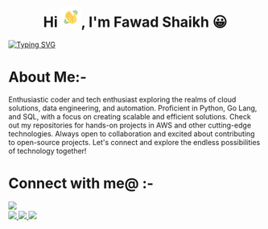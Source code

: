 <h1 align="center"> 
  Hi
  <img src="https://github.com/skfawad911/skfawad911/blob/main/icons/wave.gif" 
         alt="Waving hand animated gif"         
         width="40"/>,
   I'm <b>Fawad Shaikh 😀</b>
</h1> 

 
[![Typing SVG](https://readme-typing-svg.demolab.com?font=Merienda&size=35&duration=3000&pause=700&color=00FF00&center=true&vCenter=true&height=75&width=1300px&lines=Welcome+To+My+Github;I'm+an+aspiring+DevOps+Engineer💻;I'm+a+Learning+Enthusiast🧐)](https://git.io/typing-svg)

# <b>About Me:-</b>
<p>
  Enthusiastic coder and tech enthusiast exploring the realms of cloud solutions, data engineering, and automation. Proficient in Python, Go Lang, and SQL, with a focus on creating scalable and efficient solutions. Check out my repositories for hands-on projects in AWS and other cutting-edge technologies. Always open to collaboration and excited about contributing to open-source projects. Let's connect and explore the endless possibilities of technology together!
</p>

# <b>Connect with me@ :-</b>
<p>
<!-- Github -->
<a 
    target="_blank" 
    href="https://github.com/skfawad911">
    <img
        src="https://img.shields.io/badge/GitHub-000000?style=for-the-badge&logo=github&logoColor=white">
    </img>    
<br>
<!-- LinkedIn -->
<a 
    target="_blank"
    href="www.linkedin.com/in/fawad-shaikh-278550226">
    <img
        src="https://img.shields.io/badge/-LinkedIn-0077D9?style=for-the-badge&logo=Linkedin&logoColor=white">
    </img>
</a>
<!-- GMail -->
<a 
    target="_blank" 
    href="mailto:skfawad911@gmail.com">
    <img
        src="https://img.shields.io/badge/-Gmail-D14836?style=for-the-badge&logo=Gmail&logoColor=white">
    </img>    
</a>
<!-- Twitter -->
<a 
    target="_blank" 
    href="https://twitter.com/FawadSh76392836">
    <img
        src="https://img.shields.io/badge/Twitter-0077B5?style=for-the-badge&logo=Twitter&logoColor=white">
    </img>
</a>
</p>
